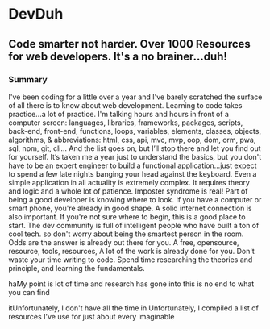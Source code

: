 # DevDuh 
## Code smarter not harder. Over 1000 Resources for web developers. It's a no brainer...duh!

### Summary

I've been coding for a little over a year and I've barely scratched the surface of all there is to know about web development. Learning to code takes practice...a lot of practice. I'm talking hours and hours in front of a computer screen: languages, libraries, frameworks, packages, scripts, back-end, front-end, functions, loops, variables, elements, classes, objects, algorithms, & abbreviations: html, css, api, mvc, mvp, oop, dom, orm, pwa, sql, npm, git, cli… And the list goes on, but I’ll stop there and let you find out for yourself. It’s taken me a year just to understand the basics, but you don't have to be an expert engineer to build a functional application...just expect to spend a few late nights banging your head against the keyboard. Even a simple application in all  actuality is extremely complex. It requires theory and logic and a whole lot of patience.  Imposter syndrome is real!   Part of being a good developer is knowing where to look. If you have a computer or smart phone, you're already in good shape. A solid internet connection is also important. If you're not sure where to begin, this is a good place to start. The dev community is full of intelligent people who have built a ton of cool tech.  so don't worry about being the smartest person in the room. Odds are the answer is already out there for you. A free, opensource, resource, tools, resources,  A lot of the work is already done for you. Don't waste your time writing to code. Spend time researching the theories and principle, and learning the fundamentals.   


haMy point is lot of time and research has gone into this  is no end to what you can find 


itUnfortunately, I don't have all the time in  Unfortunately, I  compiled a list of resources I've use for just about every imaginable  
